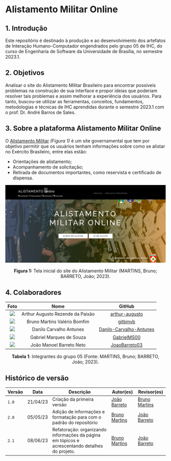 # Alistamento Militar Online

## 1. Introdução
Este repositório é destinado à produção e ao desenvolvimento dos artefatos de Interação Humano-Computador engendrados pelo grupo 05 de IHC, do curso de Engenharia de Software da Universidade de Brasília, no semestre 2023.1.

## 2. Objetivos
Analisar o site do Alistamento Militar Brasileiro para encontrar possíveis problemas na construção de sua interface e propor ideias que poderiam resolver tais problemas e assim melhorar a experiência dos usuários. Para tanto, buscou-se utilizar as ferramentas, conceitos, fundamentos, metodologias e técnicas de IHC aprendidas durante o semestre 2023.1 com o prof. Dr. André Barros de Sales.

## 3. Sobre a plataforma Alistamento Militar Online
O [Alistamento Militar](https://alistamento.eb.mil.br/) *(Figura 1)* é um site governamental que tem por objetivo permitir que os usuários tenham informações sobre como se alistar no Exército Brasileiro, entre elas estão:

- Orientações de alistamento;
- Acompanhamento de solicitação;
- Retirada de documentos importantes, como reservista e certificado de dispensa.

![Site](img/home/site.png)

<center>

**Figura 1:** Tela inicial do site do Alistamento Militar (MARTINS, Bruno; BARRETO, João; 2023).

</center>

## 4. Colaboradores
<center>

| Foto | Nome | GitHub | 
|:-----:|:-----:|:-----:|
| <img width='100' src='https://avatars.githubusercontent.com/u/59586312?v=4'> | Arthur Augusto Rezende da Paixão | [arthur-augusto](https://github.com/arthur-augusto) |
| <img width='100' src='https://avatars.githubusercontent.com/u/30751876?v=4'> | Bruno Martins Valério Bomfim | [gitbmvb](https://github.com/gitbmvb) |
| <img width='100' src='https://avatars.githubusercontent.com/u/89037034?v=4'> | Danilo Carvalho Antunes | [Danilo-Carvalho-Antunes](https://github.com/Danilo-Carvalho-Antunes) |
| <img width='100' src='https://avatars.githubusercontent.com/u/88348513?v=4'> | Gabriel Marques de Souza | [GabrielMS00](https://github.com/GabrielMS00) |
| <img width='100' src='https://avatars.githubusercontent.com/u/108282056?v=4'> | João Manoel Barreto Neto | [JoaoBarreto03](https://github.com/JoaoBarreto03) |

**Tabela 1**: Integrantes do grupo 05 (Fonte: MARTINS, Bruno; BARRETO, João; 2023).

</center>

## Histórico de versão
| Versão | Data | Descrição | Autor(es) | Revisor(es) |
| --- | --- | --- | --- | --- |
|  `1.0`   | 21/04/23 | Criação da primeira versão | [João Barreto](https://github.com/JoaoBarreto03) | [Bruno Martins](https://github.com/gitbmvb) |
|  `2.0`   | 05/05/23 | Adição de informações e formatação para com o padrão do repositório | [Bruno Martins](https://github.com/gitbmvb) | [João Barreto](https://github.com/JoaoBarreto03)
|  `2.1`   | 08/06/23 | Refatoração: organizando informações da página em tópicos e acrescentando detalhes do projeto. | [Bruno Martins](https://github.com/gitbmvb) | [João Barreto](https://github.com/JoaoBarreto03)
